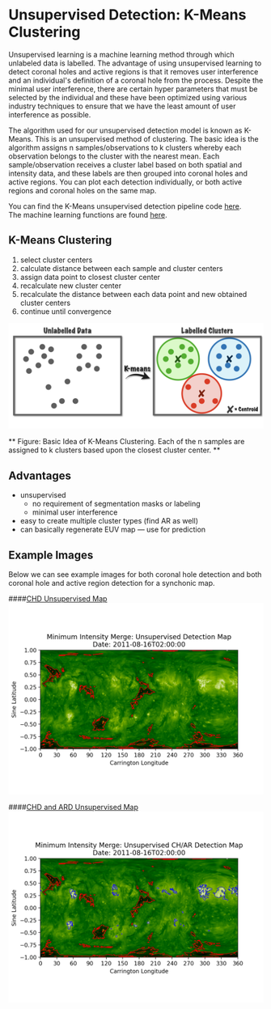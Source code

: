 # Unsupervised Detection: K-Means Clustering

Unsupervised learning is a machine learning method through which unlabeled data is labelled.
The advantage of using unsupervised learning to detect coronal holes and active regions is that
it removes user interference and an individual's definition of a coronal hole from the process. 
Despite the minimal user interference, there are certain hyper parameters that must be selected 
by the individual and these have been optimized using various industry techniques to ensure that
we have the least amount of user interference as possible.  

The algorithm used for our unsupervised detection model is known as K-Means. This is an unsupervised
method of clustering. The basic idea is the algorithm assigns n samples/observations to k clusters whereby each
observation belongs to the cluster with the nearest mean. Each sample/observation receives a cluster label 
based on both spatial and intensity data, and these labels are then grouped into coronal holes and 
active regions. You can plot each detection individually, or both active regions and coronal holes on the 
same map.  

You can find the K-Means unsupervised detection pipeline code 
[here](https://github.com/predsci/CHD/blob/master/chmap/coronal_holes/ml_detect/examples/supervised_mapping_pipeline.py).   
The machine learning functions are found [here](https://github.com/predsci/CHD/blob/master/chmap/coronal_holes/ml_detect/tools/ml_functions.py).  


## K-Means Clustering

1. select cluster centers  
2. calculate distance between each sample and cluster centers  
3. assign data point to closest cluster center  
4. recalculate new cluster center  
5. recalculate the distance between each data point and new obtained cluster centers  
6. continue until convergence  

![K-Means Basic Idea](images/kmeans_overview.png)

** Figure: Basic Idea of K-Means Clustering. Each of the n samples are assigned to k clusters
based upon the closest cluster center. **

## Advantages  

* unsupervised  
    * no requirement of segmentation masks or labeling 
    * minimal user interference   
* easy to create multiple cluster types (find AR as well)  
* can basically regenerate EUV map — use for prediction  


## Example Images

Below we can see example images for both coronal hole detection and both 
coronal hole and active region detection for a synchonic map.   

####[CHD Unsupervised Map](images/unsupervised_chd.png)
![CHD Unsupervised Map](images/unsupervised_chd.png)

####[CHD and ARD Unsupervised Map](images/unsupervised_chd_ard.png)
![CHD and ARD Unsupervised Map](images/unsupervised_chd_ard.png)








